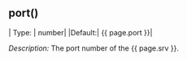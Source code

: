 ## port()

| Type: |     number|
|Default:|   {{ page.port }}|

*Description:* The port number of the {{ page.srv }}.
